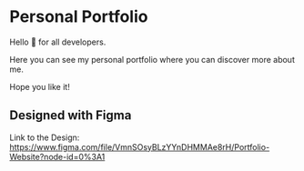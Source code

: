 # Personal Portfolio

Hello 👋 for all developers. 

Here you can see my personal portfolio where you can discover more about me. 

Hope you like it!

## Designed with Figma

Link to the Design: https://www.figma.com/file/VmnSOsyBLzYYnDHMMAe8rH/Portfolio-Website?node-id=0%3A1

